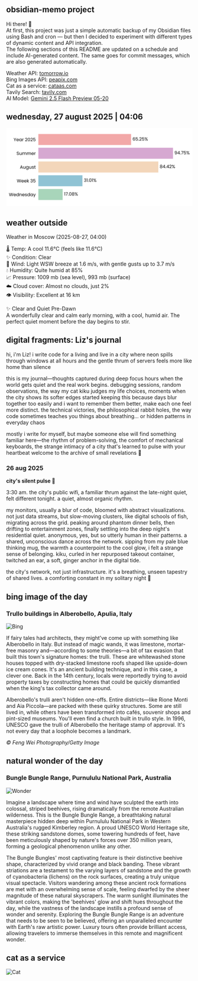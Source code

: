 ## obsidian-memo project
Hi there! 👋 \
At first, this project was just a simple automatic backup of my Obsidian files using Bash and cron — but then I decided to experiment with different types of dynamic content and API integration. \
The following sections of this README are updated on a schedule and include AI-generated content. The same goes for commit messages, which are also generated automatically.

Weather API: [tomorrow.io](https://www.tomorrow.io/) \
Bing Images API: [peapix.com](https://peapix.com/) \
Cat as a service: [cataas.com](https://cataas.com/) \
Tavily Search: [tavily.com](https://www.tavily.com/) \
AI Model: [Gemini 2.5 Flash Preview 05-20](https://cloud.google.com/vertex-ai/generative-ai/docs/models/gemini/2-5-flash)

## wednesday, 27 august 2025 | 04:06
<picture>
  <source media="(prefers-color-scheme: dark)" srcset="./time-dark.svg">
  <img src="./time-light.svg" alt="Time Progress">
</picture>

## weather outside
Weather in Moscow (2025-08-27, 04:00)

🌡️ Temp: A cool 11.6°C (feels like 11.6°C) <br>
✨ Condition: Clear <br>
💨 Wind: Light WSW breeze at 1.6 m/s, with gentle gusts up to 3.7 m/s <br>
💧 Humidity: Quite humid at 85% <br>
📈 Pressure: 1009 mb (sea level), 993 mb (surface) <br>
☁️ Cloud cover: Almost no clouds, just 2% <br>
👁️ Visibility: Excellent at 16 km <br>

✨ Clear and Quiet Pre-Dawn <br>
A wonderfully clear and calm early morning, with a cool, humid air. The perfect quiet moment before the day begins to stir.

## digital fragments: Liz's journal
hi, i'm Liz! i write code for a living and live in a city where neon spills through windows at all hours and the gentle thrum of servers feels more like home than silence

this is my journal—thoughts captured during deep focus hours when the world gets quiet and the real work begins. debugging sessions, random observations, the way my cat kiku judges my life choices, moments when the city shows its softer edges
started keeping this because days blur together too easily and i want to remember them better, make each one feel more distinct. the technical victories, the philosophical rabbit holes, the way code sometimes teaches you things about breathing... or hidden patterns in everyday chaos

mostly i write for myself, but maybe someone else will find something familiar here—the rhythm of problem-solving, the comfort of mechanical keyboards, the strange intimacy of a city that's learned to pulse with your heartbeat
welcome to the archive of small revelations 🌙

### 26 aug 2025 
**city's silent pulse 📡**

3:30 am. the city's public wifi, a familiar thrum against the late-night quiet, felt different tonight. a quiet, almost organic rhythm.

my monitors, usually a blur of code, bloomed with abstract visualizations. not just data streams, but slow-moving clusters, like digital schools of fish, migrating across the grid. peaking around phantom dinner bells, then drifting to entertainment zones, finally settling into the deep night's residential quiet. anonymous, yes, but so utterly human in their patterns. a shared, unconscious dance across the network. sipping from my pale blue thinking mug, the warmth a counterpoint to the cool glow, i felt a strange sense of belonging. kiku, curled in her repurposed takeout container, twitched an ear, a soft, ginger anchor in the digital tide.

the city's network, not just infrastructure. it's a breathing, unseen tapestry of shared lives. a comforting constant in my solitary night 🌃

## bing image of the day
### Trullo buildings in Alberobello, Apulia, Italy
![Bing](https://img.peapix.com/056cae9cadba4fdd8574da384db036fe_1920.jpg)

If fairy tales had architects, they might've come up with something like Alberobello in Italy. But instead of magic wands, it was limestone, mortar-free masonry and—according to some theories—a bit of tax evasion that built this town's signature homes: the trulli. These are whitewashed stone houses topped with dry-stacked limestone roofs shaped like upside-down ice cream cones. It's an ancient building technique, and in this case, a clever one. Back in the 14th century, locals were reportedly trying to avoid property taxes by constructing homes that could be quickly dismantled when the king's tax collector came around.

Alberobello's trulli aren't hidden one-offs. Entire districts—like Rione Monti and Aia Piccola—are packed with these quirky structures. Some are still lived in, while others have been transformed into cafés, souvenir shops and pint-sized museums. You'll even find a church built in trullo style. In 1996, UNESCO gave the trulli of Alberobello the heritage stamp of approval. It's not every day that a loophole becomes a landmark.

_© Feng Wei Photography/Getty Image_

## natural wonder of the day
### Bungle Bungle Range, Purnululu National Park, Australia
![Wonder](https://www.10wallpaper.com/wallpaper/1920x1200/2205/Bungle_Bungle_Range_Purnululu_National_Park_Australia_Bing_5K_1920x1200.jpg)

Imagine a landscape where time and wind have sculpted the earth into colossal, striped beehives, rising dramatically from the remote Australian wilderness. This is the Bungle Bungle Range, a breathtaking natural masterpiece hidden deep within Purnululu National Park in Western Australia's rugged Kimberley region. A proud UNESCO World Heritage site, these striking sandstone domes, some towering hundreds of feet, have been meticulously shaped by nature's forces over 350 million years, forming a geological phenomenon unlike any other.

The Bungle Bungles' most captivating feature is their distinctive beehive shape, characterized by vivid orange and black banding. These vibrant striations are a testament to the varying layers of sandstone and the growth of cyanobacteria (lichens) on the rock surfaces, creating a truly unique visual spectacle. Visitors wandering among these ancient rock formations are met with an overwhelming sense of scale, feeling dwarfed by the sheer magnitude of these natural skyscrapers. The warm sunlight illuminates the vibrant colors, making the 'beehives' glow and shift hues throughout the day, while the vastness of the landscape instills a profound sense of wonder and serenity. Exploring the Bungle Bungle Range is an adventure that needs to be seen to be believed, offering an unparalleled encounter with Earth's raw artistic power. Luxury tours often provide brilliant access, allowing travelers to immerse themselves in this remote and magnificent wonder.

## cat as a service
![Cat](https://cataas.com/cat/cute?t=1756256761)
